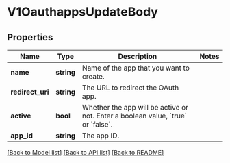 # V1OauthappsUpdateBody

## Properties
Name | Type | Description | Notes
------------ | ------------- | ------------- | -------------
**name** | **string** | Name of the app that you want to create. | 
**redirect_uri** | **string** | The URL to redirect the OAuth app. | 
**active** | **bool** | Whether the app will be active or not. Enter a boolean value, &#x60;true&#x60; or &#x60;false&#x60;. | 
**app_id** | **string** | The app ID. | 

[[Back to Model list]](../../README.md#documentation-for-models) [[Back to API list]](../../README.md#documentation-for-api-endpoints) [[Back to README]](../../README.md)

